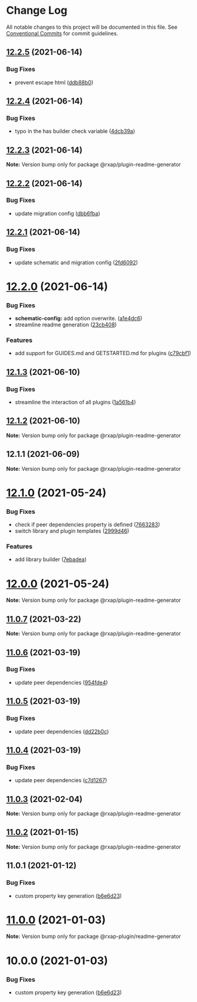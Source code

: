 # Change Log

All notable changes to this project will be documented in this file.
See [Conventional Commits](https://conventionalcommits.org) for commit guidelines.

## [12.2.5](https://gitlab.com/rxap/packages/compare/@rxap/plugin-readme-generator@12.2.4...@rxap/plugin-readme-generator@12.2.5) (2021-06-14)


### Bug Fixes

* prevent escape html ([ddb88b0](https://gitlab.com/rxap/packages/commit/ddb88b016649badeda24d319e767a575bd4af9b3))





## [12.2.4](https://gitlab.com/rxap/packages/compare/@rxap/plugin-readme-generator@12.2.3...@rxap/plugin-readme-generator@12.2.4) (2021-06-14)


### Bug Fixes

* typo in the has builder check variable ([4dcb39a](https://gitlab.com/rxap/packages/commit/4dcb39a0ca62f3bc9996d43e3597f129058018b5))





## [12.2.3](https://gitlab.com/rxap/packages/compare/@rxap/plugin-readme-generator@12.2.2...@rxap/plugin-readme-generator@12.2.3) (2021-06-14)

**Note:** Version bump only for package @rxap/plugin-readme-generator





## [12.2.2](https://gitlab.com/rxap/packages/compare/@rxap/plugin-readme-generator@12.2.1...@rxap/plugin-readme-generator@12.2.2) (2021-06-14)


### Bug Fixes

* update migration config ([dbb6fba](https://gitlab.com/rxap/packages/commit/dbb6fba91471da3a671f99a03a28f57789bd0c68))





## [12.2.1](https://gitlab.com/rxap/packages/compare/@rxap/plugin-readme-generator@12.2.0...@rxap/plugin-readme-generator@12.2.1) (2021-06-14)


### Bug Fixes

* update schematic and migration config ([2fd6092](https://gitlab.com/rxap/packages/commit/2fd6092a56081ee10428f077bd5bfd91aa31e5e4))





# [12.2.0](https://gitlab.com/rxap/packages/compare/@rxap/plugin-readme-generator@12.1.3...@rxap/plugin-readme-generator@12.2.0) (2021-06-14)


### Bug Fixes

* **schematic-config:** add option overwrite. ([a1e4dc6](https://gitlab.com/rxap/packages/commit/a1e4dc61a0681b4019f3fa6eae776c24d0d19461))
* streamline readme generation ([23cb408](https://gitlab.com/rxap/packages/commit/23cb408c7f88cfe0f609244d02873f3b098327fa))


### Features

* add support for GUIDES.md and GETSTARTED.md for plugins ([c79cbf1](https://gitlab.com/rxap/packages/commit/c79cbf18cf1d72a826d182da04f5d02720cc578a))





## [12.1.3](https://gitlab.com/rxap/packages/compare/@rxap/plugin-readme-generator@12.1.2...@rxap/plugin-readme-generator@12.1.3) (2021-06-10)


### Bug Fixes

* streamline the interaction of all plugins ([1a561b4](https://gitlab.com/rxap/packages/commit/1a561b4509478d840be687a6c78d1cc1fba68deb))





## [12.1.2](https://gitlab.com/rxap/packages/compare/@rxap/plugin-readme-generator@12.1.1...@rxap/plugin-readme-generator@12.1.2) (2021-06-10)

**Note:** Version bump only for package @rxap/plugin-readme-generator





## 12.1.1 (2021-06-09)

**Note:** Version bump only for package @rxap/plugin-readme-generator





# [12.1.0](https://gitlab.com/rxap/packages/compare/@rxap/plugin-readme-generator@12.0.0...@rxap/plugin-readme-generator@12.1.0) (2021-05-24)


### Bug Fixes

* check if peer dependencies property is defined ([7663283](https://gitlab.com/rxap/packages/commit/7663283613f18a0fbe242b23f550cc924414c011))
* switch library and plugin templates ([2999d46](https://gitlab.com/rxap/packages/commit/2999d46370e46749389c7c48974cf861344949fd))


### Features

* add library builder ([7ebadea](https://gitlab.com/rxap/packages/commit/7ebadea0dce1d8d8c30208b7645d63d36ac871bc))





# [12.0.0](https://gitlab.com/rxap/packages/compare/@rxap/plugin-readme-generator@11.0.7...@rxap/plugin-readme-generator@12.0.0) (2021-05-24)

**Note:** Version bump only for package @rxap/plugin-readme-generator





## [11.0.7](https://gitlab.com/rxap/packages/compare/@rxap/plugin-readme-generator@11.0.6...@rxap/plugin-readme-generator@11.0.7) (2021-03-22)

**Note:** Version bump only for package @rxap/plugin-readme-generator





## [11.0.6](https://gitlab.com/rxap/packages/compare/@rxap/plugin-readme-generator@11.0.5...@rxap/plugin-readme-generator@11.0.6) (2021-03-19)


### Bug Fixes

* update peer dependencies ([954fde4](https://gitlab.com/rxap/packages/commit/954fde47836ff0c1f25a77c33ff871ddc7685b6c))





## [11.0.5](https://gitlab.com/rxap/packages/compare/@rxap/plugin-readme-generator@11.0.4...@rxap/plugin-readme-generator@11.0.5) (2021-03-19)


### Bug Fixes

* update peer dependencies ([dd22b0c](https://gitlab.com/rxap/packages/commit/dd22b0ce053bc266c7aea659a2faf3be39f424e7))





## [11.0.4](https://gitlab.com/rxap/packages/compare/@rxap/plugin-readme-generator@11.0.3...@rxap/plugin-readme-generator@11.0.4) (2021-03-19)


### Bug Fixes

* update peer dependencies ([c7d1267](https://gitlab.com/rxap/packages/commit/c7d12671f3efc198985cddee92caa2558e74b023))





## [11.0.3](https://gitlab.com/rxap/packages/compare/@rxap/plugin-readme-generator@11.0.2...@rxap/plugin-readme-generator@11.0.3) (2021-02-04)

**Note:** Version bump only for package @rxap/plugin-readme-generator





## [11.0.2](https://gitlab.com/rxap/packages/compare/@rxap/plugin-readme-generator@11.0.1...@rxap/plugin-readme-generator@11.0.2) (2021-01-15)

**Note:** Version bump only for package @rxap/plugin-readme-generator





## 11.0.1 (2021-01-12)


### Bug Fixes

* custom property key generation ([b6e6d23](https://gitlab.com/rxap/packages/commit/b6e6d23215f0b35e0de2d35003b186a3d435b8e4))





# [11.0.0](https://gitlab.com/rxap/packages/compare/@rxap-plugin/readme-generator@10.0.0...@rxap-plugin/readme-generator@11.0.0) (2021-01-03)

**Note:** Version bump only for package @rxap-plugin/readme-generator





# 10.0.0 (2021-01-03)


### Bug Fixes

* custom property key generation ([b6e6d23](https://gitlab.com/rxap/packages/commit/b6e6d23215f0b35e0de2d35003b186a3d435b8e4))

